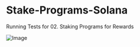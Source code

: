 # Stake-Programs-Solana

Running Tests for 02. Staking Programs for Rewards

![Image](https://github.com/user-attachments/assets/7d8ed82b-731a-4f58-95db-eb57e97847ef) 
